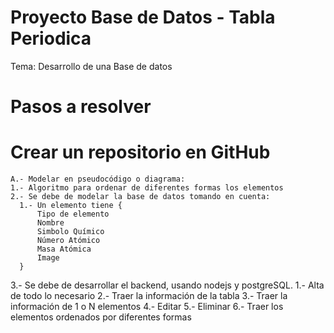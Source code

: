 # Proyecto Base de Datos - Tabla Periodica
Tema: Desarrollo de una Base de datos
# Pasos a resolver
   # Crear un repositorio en GitHub

    A.- Modelar en pseudocódigo o diagrama:
    1.- Algoritmo para ordenar de diferentes formas los elementos
    2.- Se debe de modelar la base de datos tomando en cuenta:
      1.- Un elemento tiene {
          Tipo de elemento
          Nombre
          Simbolo Químico
          Número Atómico
          Masa Atómica
          Image
      }
3.- Se debe de desarrollar el backend, usando nodejs y postgreSQL.
    1.- Alta de todo lo necesario
    2.- Traer la información de la tabla
    3.- Traer la información de 1 o N elementos
    4.- Editar
    5.- Eliminar
    6.- Traer los elementos ordenados por diferentes formas
